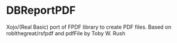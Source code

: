 DBReportPDF
===========

Xojo/(Real Basic) port of FPDF library to create PDF files. Based on roblthegreat/rsfpdf and pdfFile by Toby W. Rush
